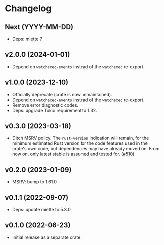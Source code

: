 # Changelog

## Next (YYYY-MM-DD)

- Deps: miette 7

## v2.0.0 (2024-01-01)

- Depend on `watchexec-events` instead of the `watchexec` re-export.

## v1.0.0 (2023-12-10)

- Officially deprecate (crate is now unmaintained).
- Depend on `watchexec-events` instead of the `watchexec` re-export.
- Remove error diagnostic codes.
- Deps: upgrade Tokio requirement to 1.32.

## v0.3.0 (2023-03-18)

- Ditch MSRV policy. The `rust-version` indication will remain, for the minimum estimated Rust version for the code features used in the crate's own code, but dependencies may have already moved on. From now on, only latest stable is assumed and tested for. ([#510](https://github.com/watchexec/watchexec/pull/510))

## v0.2.0 (2023-01-09)

- MSRV: bump to 1.61.0

## v0.1.1 (2022-09-07)

- Deps: update miette to 5.3.0

## v0.1.0 (2022-06-23)

- Initial release as a separate crate.
